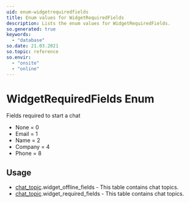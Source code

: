 ```yaml
---
uid: enum-widgetrequiredfields
title: Enum values for WidgetRequiredFields
description: Lists the enum values for WidgetRequiredFields.
so.generated: true
keywords:
  - "database"
so.date: 21.03.2021
so.topic: reference
so.envir:
  - "onsite"
  - "online"
---
```


# WidgetRequiredFields Enum

Fields required to start a chat

* None = 0
* Email = 1
* Name = 2
* Company = 4
* Phone = 8

## Usage

* [chat_topic](../chat-topic.md).widget_offline_fields - This table contains chat topics.
* [chat_topic](../chat-topic.md).widget_required_fields - This table contains chat topics.
